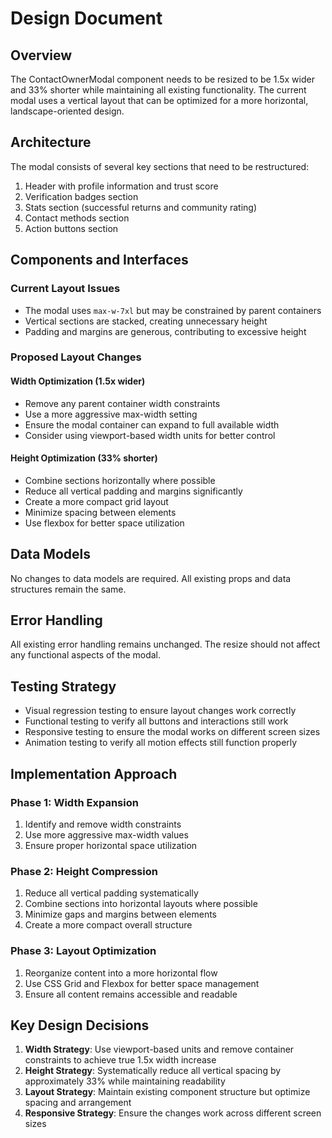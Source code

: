 # Design Document

## Overview

The ContactOwnerModal component needs to be resized to be 1.5x wider and 33% shorter while maintaining all existing functionality. The current modal uses a vertical layout that can be optimized for a more horizontal, landscape-oriented design.

## Architecture

The modal consists of several key sections that need to be restructured:
1. Header with profile information and trust score
2. Verification badges section
3. Stats section (successful returns and community rating)
4. Contact methods section
5. Action buttons section

## Components and Interfaces

### Current Layout Issues
- The modal uses `max-w-7xl` but may be constrained by parent containers
- Vertical sections are stacked, creating unnecessary height
- Padding and margins are generous, contributing to excessive height

### Proposed Layout Changes

#### Width Optimization (1.5x wider)
- Remove any parent container width constraints
- Use a more aggressive max-width setting
- Ensure the modal container can expand to full available width
- Consider using viewport-based width units for better control

#### Height Optimization (33% shorter)
- Combine sections horizontally where possible
- Reduce all vertical padding and margins significantly
- Create a more compact grid layout
- Minimize spacing between elements
- Use flexbox for better space utilization

## Data Models

No changes to data models are required. All existing props and data structures remain the same.

## Error Handling

All existing error handling remains unchanged. The resize should not affect any functional aspects of the modal.

## Testing Strategy

- Visual regression testing to ensure layout changes work correctly
- Functional testing to verify all buttons and interactions still work
- Responsive testing to ensure the modal works on different screen sizes
- Animation testing to verify all motion effects still function properly

## Implementation Approach

### Phase 1: Width Expansion
1. Identify and remove width constraints
2. Use more aggressive max-width values
3. Ensure proper horizontal space utilization

### Phase 2: Height Compression
1. Reduce all vertical padding systematically
2. Combine sections into horizontal layouts where possible
3. Minimize gaps and margins between elements
4. Create a more compact overall structure

### Phase 3: Layout Optimization
1. Reorganize content into a more horizontal flow
2. Use CSS Grid and Flexbox for better space management
3. Ensure all content remains accessible and readable

## Key Design Decisions

1. **Width Strategy**: Use viewport-based units and remove container constraints to achieve true 1.5x width increase
2. **Height Strategy**: Systematically reduce all vertical spacing by approximately 33% while maintaining readability
3. **Layout Strategy**: Maintain existing component structure but optimize spacing and arrangement
4. **Responsive Strategy**: Ensure the changes work across different screen sizes